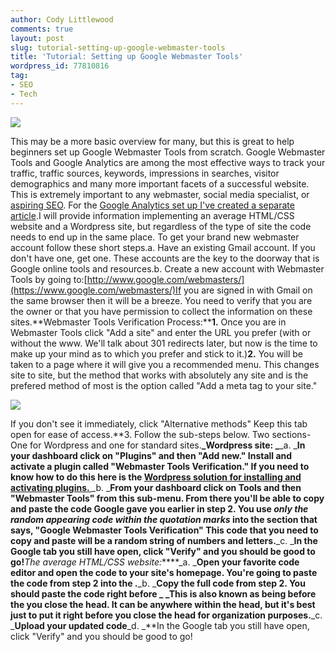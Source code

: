 ```yaml
---
author: Cody Littlewood
comments: true
layout: post
slug: tutorial-setting-up-google-webmaster-tools
title: 'Tutorial: Setting up Google Webmaster Tools'
wordpress_id: 77810816
tag:
- SEO
- Tech
---
```


![](http://codylittlewood.me/wp-content/uploads/2011/05/Screen-shot-2011-05-30-at-8.26.50-PM.png)

This may be a more basic overview for many, but this is great to help beginners set up Google Webmaster Tools from scratch. Google Webmaster Tools and Google Analytics are among the most effective ways to track your traffic, traffic sources, keywords, impressions in searches, visitor demographics and many more important facets of a successful website. This is extremely important to any webmaster, social media specialist, or [aspiring SEO](http://codylittlewood.me/marketing/search-engine-optimization/seo-university-best-resources-for-beginners/). For the [Google Analytics set up I've created a separate article](http://codylittlewood.me/uncategorized/tutorial-setting-up-google-analytics/).I will provide information implementing an average HTML/CSS website and a Wordpress site, but regardless of the type of site the code needs to end up in the same place. To get your brand new webmaster account follow these short steps.a. Have an existing Gmail account. If you don't have one, get one. These accounts are the key to the doorway that is Google online tools and resources.b. Create a new account with Webmaster Tools by going to:[http://www.google.com/webmasters/](https://www.google.com/webmasters/)If you are signed in with Gmail on the same browser then it will be a breeze. You need to verify that you are the owner or that you have permission to collect the information on these sites.**Webmaster Tools Verification Process:****1.** Once you are in Webmaster Tools click "Add a site" and enter the URL you prefer (with or without the www. We'll talk about 301 redirects later, but now is the time to make up your mind as to which you prefer and stick to it.)**2.** You will be taken to a page where it will give you a recommended menu. This changes site to site, but the method that works with absolutely any site and is the prefered method of most is the option called "Add a meta tag to your site."

![](http://codylittlewood.me/wp-content/uploads/2011/05/Screen-shot-2011-05-30-at-7.59.46-PM-1024x218.png)

If you don't see it immediately, click "Alternative methods" Keep this tab open for ease of access.**3. Follow the sub-steps below. Two sections- One for Wordpress and one for standard sites.****_Wordpress site: _****_a. _**In your dashboard click on "Plugins" and then "Add new." Install and activate a plugin called "Webmaster Tools Verification." If you need to know how to do this here is the [Wordpress solution for installing and activating plugins. ](http://codex.wordpress.org/Managing_Plugins#Installing_Plugins)**_b. _**From your dashboard click on Tools and then "Webmaster Tools" from this sub-menu. From there you'll be able to copy and paste the code Google gave you earlier in step 2. You use _only the random appearing code within the quotation marks_ into the section that says, "Google Webmaster Tools Verification" This code that you need to copy and paste will be a random string of numbers and letters.**_c. _**In the Google tab you still have open, click "Verify" and you should be good to go!**_The average HTML/CSS website:_****_a. _**Open your favorite code editor and open the code to your site's homepage. You're going to paste the code from step 2 into the <head>.**_b. _**Copy the full code from step 2. You should paste the code right before _</head> _This is also known as being before the you close the head. It can be anywhere within the head, but it's best just to put it right before you close the head for organization purposes.**_c. _**Upload your updated code**_d. _**In the Google tab you still have open, click "Verify" and you should be good to go!
